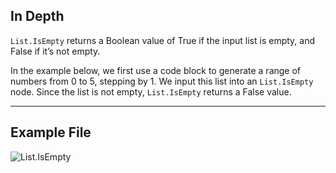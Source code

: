 ## In Depth
`List.IsEmpty` returns a Boolean value of True if the input list is empty, and False if it’s not empty.

In the example below, we first use a code block to generate a range of numbers from 0 to 5, stepping by 1. We input this list into an `List.IsEmpty` node. Since the list is not empty, `List.IsEmpty` returns a False value.
___
## Example File

![List.IsEmpty](./DSCore.List.IsEmpty_img.jpg)
